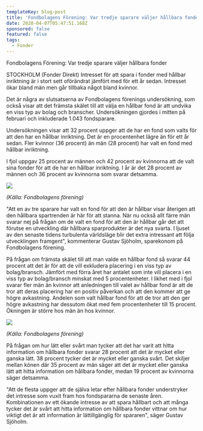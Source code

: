 ```yaml
---
templateKey: blog-post
title: 'Fondbolagens Förening: Var tredje sparare väljer hållbara fonder'
date: 2020-04-07T05:47:51.168Z
sponsored: false
featured: false
tags:
  - Fonder
---
```

Fondbolagens Förening: Var tredje sparare väljer hållbara fonder

STOCKHOLM (Fonder Direkt) Intresset för att spara i fonder med hållbar inriktning är i stort sett oförändrat jämfört med för ett år sedan. Intresset ökar bland män men går tillbaka något bland kvinnor.

Det är några av slutsatserna av Fondbolagens förenings undersökning, som också visar att det främsta skälet till att välja en hållbar fond är att undvika en viss typ av bolag och branscher. Undersökningen gjordes i mitten på februari och inkluderade 1.043 fondsparare.

Undersökningen visar att 32 procent uppger att de har en fond som valts för att den har en hållbar inriktning. Det är en procentenhet lägre än för ett år sedan. Fler kvinnor (36 procent) än män (28 procent) har valt en fond med hållbar inriktning.

I fjol uppgav 25 procent av männen och 42 procent av kvinnorna att de valt sina fonder för att de har en hållbar inriktning. I år är det 28 procent av männen och 36 procent av kvinnorna som svarar detsamma.

![](/img/fondb.png)

*(Källa: Fondbolagens förening)*

"Att en av tre sparare har valt en fond för att den är hållbar visar återigen att den hållbara spartrenden är här för att stanna. När nu också allt färre män svarar nej på frågan om de valt en fond för att den är hållbar går det att förutse en utveckling där hållbara sparprodukter är det nya svarta. I ljuset av den senaste tidens turbulenta världsläge blir det extra intressant att följa utvecklingen framgent", kommenterar Gustav Sjöholm, sparekonom på Fondbolagens förening.

På frågan om främsta skälet till att man valde en hållbar fond så svarar 44 procent att det är för att de vill exkludera placering i en viss typ av bolag/bransch. Jämfört med förra året har antalet som inte vill placera i en viss typ av bolag/bransch minskat med 5 procentenheter. I likhet med i fjol svarar fler män än kvinnor att anledningen till valet av hållbar fond är att de tror att deras placering har en positiv påverkan och att den kommer att ge högre avkastning. Andelen som valt hållbar fond för att de tror att den ger högre avkastning har dessutom ökat med fem procentenheter till 15 procent. Ökningen är större hos män än hos kvinnor.

![](/img/fondb2.png)

*(Källa: Fondbolagens förening)*

På frågan om hur lätt eller svårt man tycker att det har varit att hitta information om hållbara fonder svarar 28 procent att det är mycket eller ganska lätt. 38 procent tycker det är mycket eller ganska svårt. Det skiljer mellan könen där 35 procent av män säger att det är mycket eller ganska lätt att hitta information om hållbara fonder, medan 19 procent av kvinnorna säger detsamma.

"Att de flesta uppger att de själva letar efter hållbara fonder understryker det intresse som vuxit fram hos fondspararna de senaste åren. Kombinationen av ett ökande intresse av att spara hållbart och att många tycker det är svårt att hitta information om hållbara fonder vittnar om hur viktigt det är att information är lättillgänglig för spararen", säger Gustav Sjöholm.
